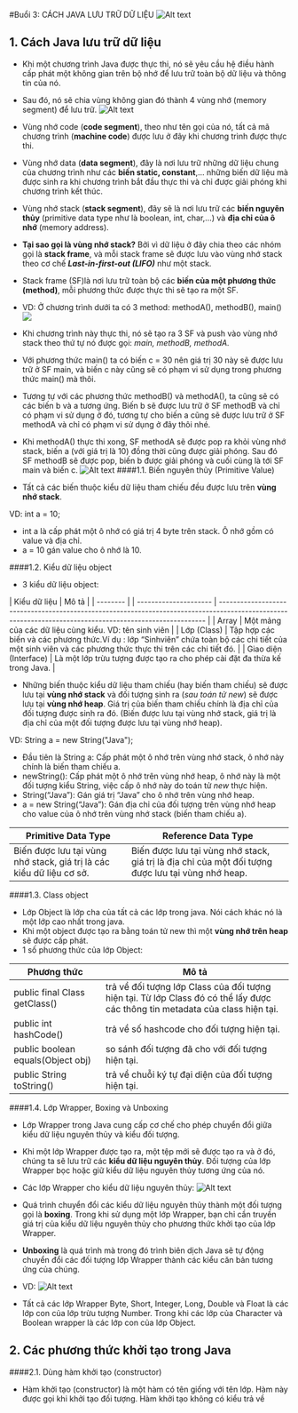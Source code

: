 #Buổi 3: CÁCH JAVA LƯU TRỮ DỮ LIỆU
![Alt text](image-1.png)
## 1. Cách Java lưu trữ dữ liệu
- Khi một chương trình Java được thực thi, nó sẽ yêu cầu hệ điều hành cấp phát một không gian trên bộ nhớ để lưu trữ toàn bộ dữ liệu và thông tin của nó.
- Sau đó, nó sẽ chia vùng không gian đó thành 4 vùng nhớ (memory segment) để lưu trữ. 
![Alt text](image.png)

- Vùng nhớ code (**code segment**), theo như tên gọi của nó, tất cả mã chương trình (**machine code**) được lưu ở đây khi chương trình được thực thi.
- Vùng nhớ data (**data segment**), đây là nơi lưu trữ những dữ liệu chung của chương trình như các **biến static, constant**,… những biến dữ liệu mà được sinh ra khi chương trình bắt đầu thực thi và chỉ được giải phóng khi chương trình kết thúc.
- Vùng nhớ stack (**stack segment**), đây sẽ là nơi lưu trữ các **biến nguyên thủy** (primitive data type như là boolean, int, char,…) và **địa chỉ của ô nhớ** (memory address).
- **Tại sao gọi là vùng nhớ stack?** Bởi vì dữ liệu ở đây chia theo các nhóm gọi là **stack frame**, và mỗi stack frame sẽ được lưu vào vùng nhớ stack theo cơ chế ***Last-in-first-out (LIFO)*** như một stack.

- Stack frame (SF)là nơi lưu trữ toàn bộ các **biến của một phương thức (method)**, mỗi phương thức được thực thi sẽ tạo ra một SF. 
- VD: Ở chương trình dưới ta có 3 method: methodA(), methodB(), main() 
![](image-3.png)
- Khi chương trình này thực thi, nó sẽ tạo ra 3 SF và push vào vùng nhớ stack theo thứ tự nó được gọi: *main, methodB, methodA.*
- Với phương thức main() ta có biến c = 30 nên giá trị 30 này sẽ được lưu trữ ở SF main, và biến c này cũng sẽ có phạm vi sử dụng trong phương thức main() mà thôi. 

- Tương tự với các phương thức methodB() và methodA(), ta cũng sẽ có các biến b và a tương ứng. Biến b sẽ được lưu trữ ở SF methodB và chỉ có phạm vi sử dụng ở đó, tương tự cho biến a cũng sẽ được lưu trữ ở SF methodA và chỉ có phạm vi sử dụng ở đây thôi nhé.

- Khi methodA() thực thi xong, SF methodA sẽ được pop ra khỏi vùng nhớ stack, biến a (với giá trị là 10) đồng thời cũng được giải phóng. Sau đó SF methodB sẽ được pop, biến b được giải phóng và cuối cùng là tới SF main và biến c.
![Alt text](image-4.png)
####1.1. Biến nguyên thủy (Primitive Value)
- Tất cả các biến thuộc kiểu dữ liệu tham chiếu đều được lưu trên **vùng nhớ stack**.

VD: int a = 10; 
- int a là cấp phát một ô nhớ có giá trị 4 byte trên stack. Ô nhớ gồm có value và địa chỉ.
- a = 10 gán value cho ô nhớ là 10.

####1.2. Kiểu dữ liệu object
- 3 kiểu dữ liệu object:

| Kiểu dữ liệu          | Mô tả                                                                                                                                                    |
| --------              |
| --------------------- | -------------------------------------------------------------------------------------------------------------------------------------------------------- |
| Array                 | Một mảng của các dữ liệu cùng kiểu. VD: tên sinh viên                                                                                                    |
| Lớp (Class)           | Tập hợp các biến và các phương thức.Ví dụ : lớp “Sinhviên” chứa toàn bộ các chi tiết của một sinh viên và các phương thức thực thi trên các chi tiết đó. |
| Giao diện (Interface) | Là một lớp trừu tượng được tạo ra cho phép cài đặt đa thừa kế trong Java.                                                                                |
- Những biến thuộc kiểu dữ liệu tham chiếu (hay biến tham chiếu) sẽ được lưu tại **vùng nhớ stack** và đối tượng sinh ra (*sau toán tử new*) sẽ được lưu tại **vùng nhớ heap**. Giá trị của biến tham chiếu chính là địa chỉ của đối tượng được sinh ra đó. (Biến được lưu tại vùng nhớ stack, giá trị là địa chỉ của một đối tượng được lưu tại vùng nhớ heap).

VD: String a = new String("Java");
- Đầu tiên là String a: Cấp phát một ô nhớ trên vùng nhớ stack, ô nhớ này chính là biến tham chiếu a.
- newString(): Cấp phát một ô nhớ trên vùng nhớ heap, ô nhớ này là một đối tượng kiểu String, việc cấp ô nhớ này do toán tử *new* thực hiện.
- String(“Java”): Gán giá trị “Java” cho ô nhớ trên vùng nhớ heap.
- a = new String(“Java”): Gán địa chỉ của đối tượng trên vùng nhớ heap cho value của ô nhớ trên vùng nhớ stack (biến tham chiếu a).

| Primitive Data Type                                                  | Reference Data Type                                                                                |
| -------------------------------------------------------------------- | -------------------------------------------------------------------------------------------------- |
| Biến được lưu tại vùng nhớ stack, giá trị là các kiểu dữ liệu cơ sở. | Biến được lưu tại vùng nhớ stack, giá trị là địa chỉ của một đối tượng được lưu tại vùng nhớ heap. |


####1.3. Class object
- Lớp Object là lớp cha của tất cả các lớp trong java. Nói cách khác nó là một lớp cao nhất trong java.
- Khi một object được tạo ra bằng toán tử new thì một **vùng nhớ trên heap** sẽ được cấp phát.
- 1 số phương thức của lớp Object:

| Phương thức                       | Mô tả                                                                                                                         |
| --------------------------------- | ----------------------------------------------------------------------------------------------------------------------------- |
| public final Class getClass()     | trả về đối tượng lớp Class của đối tượng hiện tại. Từ lớp Class đó có thể lấy được các thông tin metadata của class hiện tại. |
| public int hashCode()             | trả về số hashcode cho đối tượng hiện tại.                                                                                    |
| public boolean equals(Object obj) | so sánh đối tượng đã cho với đối tượng hiện tại.                                                                              |
| public String toString()          | trả về chuỗi ký tự đại diện của đối tượng hiện tại.                                                                           |

####1.4. Lớp Wrapper, Boxing và Unboxing
- Lớp Wrapper trong Java cung cấp cơ chế cho phép chuyển đổi giữa kiểu dữ liệu nguyên thủy và kiểu đối tượng. 
- Khi một lớp Wrapper được tạo ra, một tệp mới sẽ được tạo ra và ở đó, chúng ta sẽ lưu trữ các **kiểu dữ liệu nguyên thủy**. Đối tượng của lớp Wrapper bọc hoặc giữ kiểu dữ liệu nguyên thủy tương ứng của nó.
- Các lớp Wrapper cho kiểu dữ liệu nguyên thủy:
![Alt text](image-5.png)
- Quá trình chuyển đổi các kiểu dữ liệu nguyên thủy thành một đối tượng gọi là **boxing**. Trong khi sử dụng một lớp Wrapper, bạn chỉ cần truyền giá trị của kiểu dữ liệu nguyên thủy cho phương thức khởi tạo của lớp Wrapper.
-  **Unboxing** là quá trình mà trong đó trình biên dịch Java sẽ tự động chuyển đổi các đối tượng lớp Wrapper thành các kiểu căn bản tương ứng của chúng.
- VD:
![Alt text](image-6.png)

- Tất cả các lớp Wrapper Byte, Short, Integer, Long, Double và Float là các lớp con của lớp trừu tượng Number. Trong khi các lớp của Character và Boolean wrapper là các lớp con của lớp Object.
## 2. Các phương thức khởi tạo trong Java
####2.1. Dùng hàm khởi tạo (constructor)
- Hàm khởi tạo (constructor) là một hàm có tên giống với tên lớp. Hàm này được gọi khi khởi tạo đối tượng. Hàm khởi tạo không có kiểu trả về